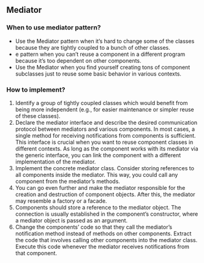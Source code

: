 ﻿## Mediator

### When to use mediator pattern?

- Use the Mediator pattern when it’s hard to change some of the
  classes because they are tightly coupled to a bunch of other
  classes.
- e pattern when you can’t reuse a component in a different program because it’s too dependent on other components.
- Use the Mediator when you find yourself creating tons of component subclasses just to reuse some basic behavior in various
  contexts.

### How to implement?

1. Identify a group of tightly coupled classes which would benefit from being more independent (e.g., for easier maintenance
or simpler reuse of these classes).
2. Declare the mediator interface and describe the desired communication protocol between mediators and various components. In most cases, a single method for receiving
   notifications from components is sufficient. This interface is crucial when you want to reuse component classes in different contexts. As long as the component works with its mediator via the generic interface, you can link the
   component with a different implementation of the mediator.
3. Implement the concrete mediator class. Consider storing references to all components inside the mediator. This way, you
   could call any component from the mediator’s methods.
4. You can go even further and make the mediator responsible for
   the creation and destruction of component objects. After this,
   the mediator may resemble a factory or a facade.
5. Components should store a reference to the mediator object.
   The connection is usually established in the component’s constructor, where a mediator object is passed as an argument.
6. Change the components’ code so that they call the mediator’s
   notification method instead of methods on other components.
   Extract the code that involves calling other components into
   the mediator class. Execute this code whenever the mediator
   receives notifications from that component.